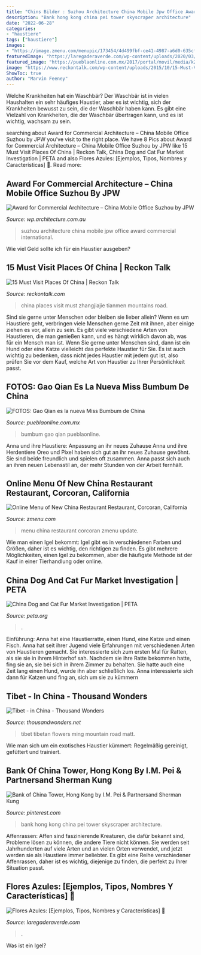 ```yaml
---
title: "Chins Bilder : Suzhou Architecture China Mobile Jpw Office Award Commercial International"
description: "Bank hong kong china pei tower skyscraper architecture"
date: "2022-06-28"
categories:
- "haustiere"
tags: ["haustiere"]
images:
- "https://image.zmenu.com/menupic/173454/4d499fbf-ce41-4987-a6d0-635cf910130f.jpg"
featuredImage: "https://laregaderaverde.com/wp-content/uploads/2020/03/Flores-azules-Campanula.jpg"
featured_image: "https://pueblaonline.com.mx/2017/portal/movil/media/k2/galleries_p/55065/miss.jpg"
image: "https://www.reckontalk.com/wp-content/uploads/2015/10/15-Must-Visit-Places-Of-China-11.jpg"
ShowToc: true
author: "Marvin Feeney"
---
```



Welche Krankheiten hat ein Waschbär?
Der Waschbär ist in vielen Haushalten ein sehr häufiges Haustier, aber es ist wichtig, sich der Krankheiten bewusst zu sein, die der Waschbär haben kann. Es gibt eine Vielzahl von Krankheiten, die der Waschbär übertragen kann, und es ist wichtig, wachsam zu sein.

	

		
searching about Award for Commercial Architecture – China Mobile Office Suzhou by JPW you've visit to the right place. We have 8 Pics about Award for Commercial Architecture – China Mobile Office Suzhou by JPW like 15 Must Visit Places Of China | Reckon Talk, China Dog and Cat Fur Market Investigation | PETA and also Flores Azules: [Ejemplos, Tipos, Nombres y Características] 🌹. Read more:
		
    
## Award For Commercial Architecture – China Mobile Office Suzhou By JPW

<img loading=lazy src="https://wp.architecture.com.au/international/wp-content/blogs.dir/61/files/china-mobile-office-suzhou/2016190736_ChinaMobile.etal_Jpw_ShanghaiZhangyu.etal_3.jpg" onerror="this.onerror=null;this.src='https://tse4.mm.bing.net/th?id=OIP.xlfcG_4YM3xxzwWZ_663IQHaLW&amp;pid=15.1';" alt="Award for Commercial Architecture – China Mobile Office Suzhou by JPW">

_Source: wp.architecture.com.au_

>suzhou architecture china mobile jpw office award commercial international. 

	

Wie viel Geld sollte ich für ein Haustier ausgeben?

    
## 15 Must Visit Places Of China | Reckon Talk

<img loading=lazy src="https://www.reckontalk.com/wp-content/uploads/2015/10/15-Must-Visit-Places-Of-China-11.jpg" onerror="this.onerror=null;this.src='https://tse2.mm.bing.net/th?id=OIP.VUiRN09DMyOZUjA9cugLrwHaLH&amp;pid=15.1';" alt="15 Must Visit Places Of China | Reckon Talk">

_Source: reckontalk.com_

>china places visit must zhangjiajie tianmen mountains road. 

	

Sind sie gerne unter Menschen oder bleiben sie lieber allein?
Wenn es um Haustiere geht, verbringen viele Menschen gerne Zeit mit ihnen, aber einige ziehen es vor, allein zu sein. Es gibt viele verschiedene Arten von Haustieren, die man genießen kann, und es hängt wirklich davon ab, was für ein Mensch man ist. Wenn Sie gerne unter Menschen sind, dann ist ein Hund oder eine Katze vielleicht das perfekte Haustier für Sie. Es ist auch wichtig zu bedenken, dass nicht jedes Haustier mit jedem gut ist, also prüfen Sie vor dem Kauf, welche Art von Haustier zu Ihrer Persönlichkeit passt.

    
## FOTOS: Gao Qian Es La Nueva Miss Bumbum De China

<img loading=lazy src="https://pueblaonline.com.mx/2017/portal/movil/media/k2/galleries_p/55065/miss.jpg" onerror="this.onerror=null;this.src='https://tse4.mm.bing.net/th?id=OIP.6HYDT8oQXFI0vHnZN4Z8VQAAAA&amp;pid=15.1';" alt="FOTOS: Gao Qian es la nueva Miss Bumbum de China">

_Source: pueblaonline.com.mx_

>bumbum gao qian pueblaonline. 

	

Anna und ihre Haustiere: Anpassung an ihr neues Zuhause
Anna und ihre Herdentiere Oreo und Pixel haben sich gut an ihr neues Zuhause gewöhnt. Sie sind beide freundlich und spielen oft zusammen. Anna passt sich auch an ihren neuen Lebensstil an, der mehr Stunden von der Arbeit fernhält.

    
## Online Menu Of New China Restaurant Restaurant, Corcoran, California

<img loading=lazy src="https://image.zmenu.com/menupic/173454/4d499fbf-ce41-4987-a6d0-635cf910130f.jpg" onerror="this.onerror=null;this.src='https://tse1.mm.bing.net/th?id=OIP.sIPcdhvIQCqN8xS1tLRANgHaK7&amp;pid=15.1';" alt="Online Menu of New China Restaurant Restaurant, Corcoran, California">

_Source: zmenu.com_

>menu china restaurant corcoran zmenu update. 

	

Wie man einen Igel bekommt: Igel gibt es in verschiedenen Farben und Größen, daher ist es wichtig, den richtigen zu finden. Es gibt mehrere Möglichkeiten, einen Igel zu bekommen, aber die häufigste Methode ist der Kauf in einer Tierhandlung oder online.

    
## China Dog And Cat Fur Market Investigation | PETA

<img loading=lazy src="https://www.peta.org/wp-content/uploads/2013/10/795366782001.jpg" onerror="this.onerror=null;this.src='https://tse3.mm.bing.net/th?id=OIP.waR34ywroHjpL5iYVv7evwHaFk&amp;pid=15.1';" alt="China Dog and Cat Fur Market Investigation | PETA">

_Source: peta.org_

>. 

	

Einführung: Anna hat eine Haustierratte, einen Hund, eine Katze und einen Fisch. Anna hat seit ihrer Jugend viele Erfahrungen mit verschiedenen Arten von Haustieren gemacht. Sie interessierte sich zum ersten Mal für Ratten, als sie sie in ihrem Hinterhof sah. Nachdem sie ihre Ratte bekommen hatte, fing sie an, sie bei sich in ihrem Zimmer zu behalten. Sie hatte auch eine Zeit lang einen Hund, wurde ihn aber schließlich los. Anna interessierte sich dann für Katzen und fing an, sich um sie zu kümmern

    
## Tibet - In China - Thousand Wonders

<img loading=lazy src="https://static.thousandwonders.net/Tibet.original.8590.jpg" onerror="this.onerror=null;this.src='https://tse3.mm.bing.net/th?id=OIP.Kc-zMZiFUwM8WvqIo_c23wHaE9&amp;pid=15.1';" alt="Tibet - in China - Thousand Wonders">

_Source: thousandwonders.net_

>tibet tibetan flowers ming mountain road matt. 

	

Wie man sich um ein exotisches Haustier kümmert: Regelmäßig gereinigt, gefüttert und trainiert.

    
## Bank Of China Tower, Hong Kong By I.M. Pei &amp; Partnersand Sherman Kung

<img loading=lazy src="https://i.pinimg.com/736x/09/e2/ea/09e2ea06ac9c4ad0a4784083a2ba5f0a.jpg" onerror="this.onerror=null;this.src='https://tse1.mm.bing.net/th?id=OIP.pFApxkGXzGi8g8NGft-s3QHaPb&amp;pid=15.1';" alt="Bank of China Tower, Hong Kong by I.M. Pei &amp; Partnersand Sherman Kung">

_Source: pinterest.com_

>bank hong kong china pei tower skyscraper architecture. 

	

Affenrassen:
Affen sind faszinierende Kreaturen, die dafür bekannt sind, Probleme lösen zu können, die andere Tiere nicht können. Sie werden seit Jahrhunderten auf viele Arten und an vielen Orten verwendet, und jetzt werden sie als Haustiere immer beliebter. Es gibt eine Reihe verschiedener Affenrassen, daher ist es wichtig, diejenige zu finden, die perfekt zu Ihrer Situation passt.

    
## Flores Azules: [Ejemplos, Tipos, Nombres Y Características] 🌹

<img loading=lazy src="https://laregaderaverde.com/wp-content/uploads/2020/03/Flores-azules-Campanula.jpg" onerror="this.onerror=null;this.src='https://tse1.mm.bing.net/th?id=OIP.1q0GIcWy7f8MaoIseJ-eXwHaJ3&amp;pid=15.1';" alt="Flores Azules: [Ejemplos, Tipos, Nombres y Características] 🌹">

_Source: laregaderaverde.com_

>. 

	

Was ist ein Igel?

